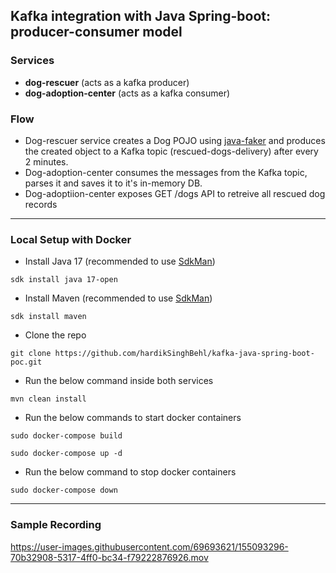## Kafka integration with Java Spring-boot: producer-consumer model
### Services
* **dog-rescuer** (acts as a kafka producer)
* **dog-adoption-center** (acts as a kafka consumer)
### Flow 
* Dog-rescuer service creates a Dog POJO using [java-faker](https://github.com/DiUS/java-faker) and produces the created object to a Kafka topic (rescued-dogs-delivery) after every 2 minutes.
* Dog-adoption-center consumes the messages from the Kafka topic, parses it and saves it to it's in-memory DB.
* Dog-adoptiion-center exposes GET /dogs API to retreive all rescued dog records

---

### Local Setup with Docker
* Install Java 17 (recommended to use [SdkMan](https://sdkman.io))

`sdk install java 17-open`

* Install Maven (recommended to use [SdkMan](https://sdkman.io))

`sdk install maven`
* Clone the repo

`git clone https://github.com/hardikSinghBehl/kafka-java-spring-boot-poc.git`

* Run the below command inside both services

`mvn clean install`

* Run the below commands to start docker containers

`sudo docker-compose build`

`sudo docker-compose up -d`

* Run the below command to stop docker containers

`sudo docker-compose down`


---

### Sample Recording
https://user-images.githubusercontent.com/69693621/155093296-70b32908-5317-4ff0-bc34-f79222876926.mov
